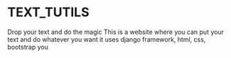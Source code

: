 # TEXT_TUTILS
Drop your text and do the magic
This is a website where you can put your text and do whatever you want
it uses django framework, html, css, bootstrap
you

